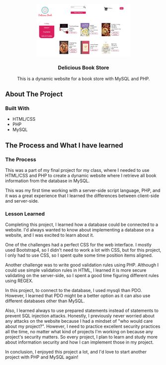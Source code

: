 <p align="center">
  <a href="https://github.com/saraheunjikim/Dynamic-Website-for-Bookstore">
    <img src="bookstore.JPG" alt="Logo" width="300">
  </a>
  <h3 align="center">Delicious Book Store</h3>
  <p align="center">
    This is a dynamic website for a book store with MySQL and PHP.
</p>

<!-- ABOUT THE PROJECT -->
## About The Project

### Built With

* []()HTML/CSS
* []()PHP
* []()MySQL

<!-- GETTING STARTED -->
## The Process and What I have learned

### The Process
<p>
  This was a part of my final project for my class, where I needed to use HTML/CSS and PHP to
  create a dynamic website where I retrieve all book information from the database in MySQL.
</p>

<p>
  This was my first time working with a server-side script language, PHP,
  and it was a great experience that I learned the differences between client-side and server-side.
</p>

### Lesson Learned
<p>
  Completing this project, I learned how a database could be connected to a website. I'd always wanted to know about implementing a database on a website, and I was excited to learn about it. 
</p>
<p>
One of the challenges had a perfect CSS for the web interface. I mostly used Bootstrap4, so I didn't need to work a lot with CSS, but for this project, I only had to use CSS, so I spent quite some time position items aligned. 
</p>
<p>
Another challenge was to write good validation rules using PHP. Although I could use simple validation rules in HTML, I learned it is more secure validating on the server-side, so I spent a good time figuring different rules using REGEX.
</p>
<p>
In this project, to connect to the database, I used mysqli than PDO. However, I learned that PDO might be a better option as it can also use different databases other than MySQL. 
</p>
<p>
Also, I learned always to use prepared statements instead of statements to prevent SQL injection attacks. Honestly, I previously never worried about any attacks on the website because I had a mindset of "who would care about my project?". However, I need to practice excellent security practices all the time, no matter what kind of projects I'm working on because any project's security matters. So every project, I plan to learn and study more about information security and how I can implement those in my project.
</p>
<p>
In conclusion, I enjoyed this project a lot, and I'd love to start another project with PHP and MySQL again!
  </p>

